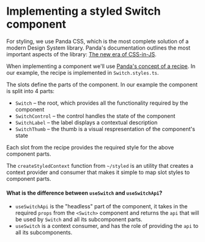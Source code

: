 # Implementing a styled Switch component

For styling, we use Panda CSS, which is the most complete solution of a modern Design System library.
Panda's documentation outlines the most important aspects of the library: [The new era of CSS-in-JS](https://panda-css.com/docs/overview/why-panda#the-new-era-of-css-in-js).

When implementing a component we'll use [Panda's concept of a recipe](https://panda-css.com/docs/concepts/recipes). In our example, the recipe is implemented in `Switch.styles.ts`.

The slots define the parts of the component. In our example the component is split into 4 parts:

- `Switch` – the root, which provides all the functionality required by the component
- `SwitchControl` – the control handles the state of the component
- `SwitchLabel` – the label displays a contextual description
- `SwitchThumb` – the thumb is a visual respresentation of the component's state

Each slot from the recipe provides the required style for the above component parts.

The `createStyledContext` function from `~/styled` is an utility that creates a context provider and consumer that makes it simple to map slot styles to component parts.

#### What is the difference between `useSwitch` and `useSwitchApi`?

- `useSwitchApi` is the "headless" part of the component, it takes in the required `props` from the `<Switch>` component and returns the `api` that will be used by `Switch` and all its subcomponent parts.
- `useSwitch` is a context consumer, and has the role of providing the `api` to all its subcomponents.
